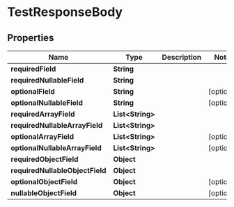 

# TestResponseBody


## Properties

| Name | Type | Description | Notes |
|------------ | ------------- | ------------- | -------------|
|**requiredField** | **String** |  |  |
|**requiredNullableField** | **String** |  |  |
|**optionalField** | **String** |  |  [optional] |
|**optionalNullableField** | **String** |  |  [optional] |
|**requiredArrayField** | **List&lt;String&gt;** |  |  |
|**requiredNullableArrayField** | **List&lt;String&gt;** |  |  |
|**optionalArrayField** | **List&lt;String&gt;** |  |  [optional] |
|**optionalNullableArrayField** | **List&lt;String&gt;** |  |  [optional] |
|**requiredObjectField** | **Object** |  |  |
|**requiredNullableObjectField** | **Object** |  |  |
|**optionalObjectField** | **Object** |  |  [optional] |
|**nullableObjectField** | **Object** |  |  [optional] |



